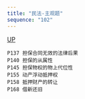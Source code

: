 ```yaml
---
title: "民法-主观题"
sequence: "102"
---
```


[UP](/law/civil-law-index.html)

```text
P137 担保合同无效的法律后果
P140 担保的从属性
P145 担保物权的物上代位性
P155 动产浮动抵押权
P158 抵押财产的转让
P168 借新还旧
```





